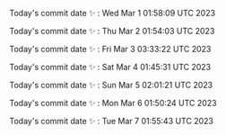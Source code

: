 Today's commit date ✨ : Wed Mar 1 01:58:09 UTC 2023 

Today's commit date ✨ : Thu Mar 2 01:54:03 UTC 2023 

Today's commit date ✨ : Fri Mar 3 03:33:22 UTC 2023 

Today's commit date ✨ : Sat Mar 4 01:45:31 UTC 2023 

Today's commit date ✨ : Sun Mar 5 02:01:21 UTC 2023 

Today's commit date ✨ : Mon Mar 6 01:50:24 UTC 2023 

Today's commit date ✨ : Tue Mar 7 01:55:43 UTC 2023 

